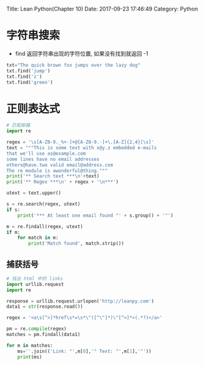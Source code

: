 Title: Lean Python(Chapter 10)
Date: 2017-09-23 17:46:49
Category: Python

字符串搜索
========

* find 返回字符串出现的字符位置, 如果没有找到就返回 -1

```python
txt="The quick brown fox jumps over the lazy dog"
txt.find('jump')
txt.find('z')
txt.find('green')
```

<!-- more -->

正则表达式
========

```python
# 匹配邮箱
import re

regex = '\s[A-Z0-9._%+-]+@[A-Z0-9.-]+\.[A-Z]{2,4}[\s]'
text = """This is some text with x@y.z embedded e-mails
that we'll use as@example.com
some lines have no email addresses
others@have.two valid email@address.com
The re module is awonderful@thing."""
print('** Search text ***\n'+text)
print('** Regex ***\n' + regex + '\n***')

utext = text.upper()

s = re.search(regex, utext)
if s:
    print('*** At least one email found "' + s.group() + '"')

m = re.findall(regex, utext)
if m:
    for match in m:
        print('Match found', match.strip())
```

## 捕获括号

```python
# 找出 html 中的 links
import urllib.request
import re

response = urllib.request.urlopen('http://leanpy.com')
data1 = str(response.read())

regex = '<a\s[^>]*href\s*=\s*\"([^\"]*)\"[^>]*>(.*?)</a>'

pm = re.compile(regex)
matches = pm.findall(data1)

for m in matches:
    ms=''.join(('Link: "',m[0],'" Text: "',m[1],'"'))
    print(ms)
```


